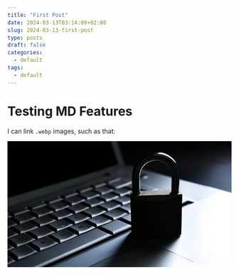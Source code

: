 ```yaml
---
title: "First Post"
date: 2024-03-13T03:14:09+02:00
slug: 2024-03-13-first-post
type: posts
draft: false
categories:
  - default
tags:
  - default
---
```


# Testing MD Features

I can link `.webp` images, such as that:

![WEBP Image](images/test-image.webp)



